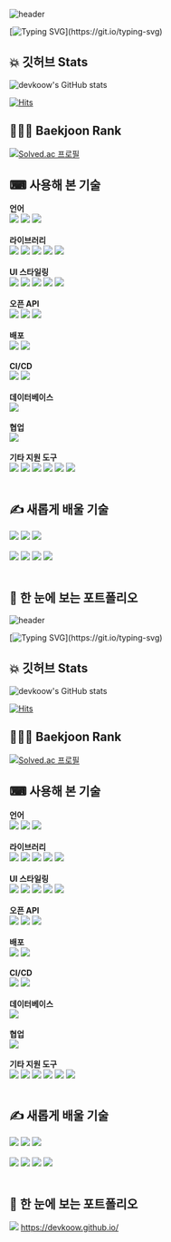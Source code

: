 ![header](https://capsule-render.vercel.app/api?type=waving&height=160&color=036ffc)

[![Typing SVG](https://readme-typing-svg.demolab.com?font=Alkatra&weight=600&pause=1000&color=F7D434&center=false&vCenter=true&random=false&width=435&lines=Wook+:+Watch+my+acheivements+!!)](https://git.io/typing-svg)

## 💥 깃허브 Stats

![devkoow's GitHub stats](https://github-readme-stats.vercel.app/api?username=devkoow&show_icons=true&theme=radical)

[![Hits](https://hits.seeyoufarm.com/api/count/incr/badge.svg?url=https%3A%2F%2Fgithub.com%2Fgjbae1212%2Fhit-counter&count_bg=%23387BF1&title_bg=%23F1C224&icon=&icon_color=%23000000&title=GitHub+Hits%21&edge_flat=false)](https://hits.seeyoufarm.com)

## 👨🏻‍💻 Baekjoon Rank

[![Solved.ac 프로필](http://mazassumnida.wtf/api/generate_badge?boj=devkoow)](https://solved.ac/devkoow)

## ⌨ 사용해 본 기술

<!-- "https://img.shields.io/badge/[보여줄 이름]-[폰트 컬러]?style=[뱃지 스타일]&logo=[스택의 아이콘]&logoColor=[로고컬러]" -->

<!-- Frontend -->
<div>
    <strong>언어</strong><br/>
    <img src="https://img.shields.io/badge/HTML5-E34F26?style=flat-square&logo=html5&logoColor=white"> 
    <img src="https://img.shields.io/badge/CSS3-1572B6?style=flat-square&logo=css3&logoColor=white"> 
    <img src="https://img.shields.io/badge/JavaScript-F7DF1E?style=flat-square&logo=javascript&logoColor=black"> 
</div>
<br/>

<!-- Library -->

<div>
    <strong>라이브러리</strong><br/>
    <img src="https://img.shields.io/badge/React.js-61DAFB?style=flat-square&logo=React&logoColor=black">
    <img src="https://img.shields.io/badge/React Router-white?style=flat-square&logo=reactrouter&logoColor=CA4245">
    <img src="https://img.shields.io/badge/React Query-FF4154?style=flat-square&logo=reactquery&logoColor=white">
    <img src="https://img.shields.io/badge/axios-7952B3?style=flat-square&logo=axios&logoColor=#5A29E4">
    <img src="https://img.shields.io/badge/highcharts-405473?style=flat-square&logo=&logoColor=#5A29E4">
</div>
<br/>

<!-- UI -->
<div>
    <strong>UI 스타일링</strong><br/>
    <img src="https://img.shields.io/badge/tailwindcss-06B6D4?style=flat-square&logo=tailwindcss&logoColor=white">
    <img src="https://img.shields.io/badge/MUI-007FFF?style=flat-square&logo=mui&logoColor=white"> 
    <img src="https://img.shields.io/badge/Bootstrap-7952B3?style=flat-square&logo=bootstrap&logoColor=white">
    <img src="https://img.shields.io/badge/React icons-ed0c8c?style=flat-square&logo=&logoColor=white">
    <img src="https://img.shields.io/badge/React toastify-5afa67?style=flat-square&logo=&logoColor=black">
</div>
<br/>

<!-- OPEN API -->
<div>
    <strong>오픈 API</strong><br/>
    <img src="https://img.shields.io/badge/Youtube Data-FF0000?style=flat-square&logo=youtube&logoColor=white">
    <img src="https://img.shields.io/badge/Google OAuth-4285F4?style=flat-square&logo=google&logoColor=white">
    <img src="https://img.shields.io/badge/Naver API-03C75A?style=flat-square&logo=naver&logoColor=white">
</div>
<br/>

<!-- 배포 -->
<div>
    <strong>배포</strong><br/>
    <img src="https://img.shields.io/badge/Docker-2496ED?style=flat-square&logo=docker&logoColor=white">
    <img src="https://img.shields.io/badge/EC2-FF9900?style=flat-square&logo=amazonec2&logoColor=black">
</div>
<br/>

<!-- CI/CD -->
<div>
    <strong>CI/CD</strong><br/>
    <img src="https://img.shields.io/badge/netlify-00C7B7?style=flat-square&logo=netlify&logoColor=white">
    <img src="https://img.shields.io/badge/GitHub-181717?style=flat-square&logo=github&logoColor=white">
</div>
<br/>

<!-- 클라우드 -->
<div>
    <strong>데이터베이스</strong><br/>
    <img src="https://img.shields.io/badge/Firebase-FFCA28?style=flat-square&logo=firebase&logoColor=black"> 
</div>
<br/>

<!-- Manager -->
<div>
    <strong>협업</strong><br/>
    <img src="https://img.shields.io/badge/GitHub Actions-2088FF?style=flat-square&logo=githubactions&logoColor=white">
    
</div>
<br/>

<!-- Etc. -->
<div>
    <strong>기타 지원 도구</strong><br/>
    <img src="https://img.shields.io/badge/Notion-000000?style=flat-square&logo=Notion&logoColor=white">
    <img src="https://img.shields.io/badge/VSC-007ACC?style=flat-square&logo=visualstudiocode&logoColor=white">
    <img src="https://img.shields.io/badge/GPT-7EBC6F?style=flat-square&logo=openai&logoColor=white">
    <img src="https://img.shields.io/badge/Figma-F24E1E?style=flat-square&logo=figma&logoColor=white">
    <img src="https://img.shields.io/badge/Obsidian-7C3AED?style=flat-square&logo=obsidian&logoColor=white">
    <img src="https://img.shields.io/badge/Postman-FF6C37?style=flat-square&logo=postman&logoColor=white">
</div>
<br/>

## ✍ 새롭게 배울 기술

<div>
    <img src="https://img.shields.io/badge/TypeScript-3178C6?style=flat-square&logo=typescript&logoColor=white">
    <img src="https://img.shields.io/badge/Next.js-000000?style=flat-square&logo=Next.js&logoColor=white"> 
    <img src="https://img.shields.io/badge/Redux-764ABC?style=flat-square&logo=redux&logoColor=white"> 
</div>
<br/>

<div>
     <img src="https://img.shields.io/badge/Lambda-FF9900?style=flat-square&logo=awslambda&logoColor=white">
     <img src="https://img.shields.io/badge/API Gateway-FF4F8B?style=flat-square&logo=amazonapigateway&logoColor=white">
     <img src="https://img.shields.io/badge/Cloudfront-1d1f24?style=flat-square&logo=amazon&logoColor=white"> 
     <img src="https://img.shields.io/badge/AWS S3-569A31?style=flat-square&logo=amazons3&logoColor=white">
</div>
<br/>

## 🧩 한 눈에 보는 포트폴리오

![header](https://capsule-render.vercel.app/api?type=waving&height=160&color=036ffc)

[![Typing SVG](https://readme-typing-svg.demolab.com?font=Alkatra&weight=600&pause=1000&color=F7D434&center=false&vCenter=true&random=false&width=435&lines=Wook+:+Watch+my+acheivements+!!)](https://git.io/typing-svg)

## 💥 깃허브 Stats

![devkoow's GitHub stats](https://github-readme-stats.vercel.app/api?username=devkoow&show_icons=true&theme=radical)

[![Hits](https://hits.seeyoufarm.com/api/count/incr/badge.svg?url=https%3A%2F%2Fgithub.com%2Fgjbae1212%2Fhit-counter&count_bg=%23387BF1&title_bg=%23F1C224&icon=&icon_color=%23000000&title=GitHub+Hits%21&edge_flat=false)](https://hits.seeyoufarm.com)

## 👨🏻‍💻 Baekjoon Rank

[![Solved.ac 프로필](http://mazassumnida.wtf/api/generate_badge?boj=devkoow)](https://solved.ac/devkoow)

## ⌨ 사용해 본 기술

<!-- "https://img.shields.io/badge/[보여줄 이름]-[폰트 컬러]?style=[뱃지 스타일]&logo=[스택의 아이콘]&logoColor=[로고컬러]" -->

<!-- Frontend -->
<div>
    <strong>언어</strong><br/>
    <img src="https://img.shields.io/badge/HTML5-E34F26?style=flat-square&logo=html5&logoColor=white"> 
    <img src="https://img.shields.io/badge/CSS3-1572B6?style=flat-square&logo=css3&logoColor=white"> 
    <img src="https://img.shields.io/badge/JavaScript-F7DF1E?style=flat-square&logo=javascript&logoColor=black"> 
</div>
<br/>

<!-- Library -->

<div>
    <strong>라이브러리</strong><br/>
    <img src="https://img.shields.io/badge/React.js-61DAFB?style=flat-square&logo=React&logoColor=black">
    <img src="https://img.shields.io/badge/React Router-white?style=flat-square&logo=reactrouter&logoColor=CA4245">
    <img src="https://img.shields.io/badge/React Query-FF4154?style=flat-square&logo=reactquery&logoColor=white">
    <img src="https://img.shields.io/badge/axios-7952B3?style=flat-square&logo=axios&logoColor=#5A29E4">
    <img src="https://img.shields.io/badge/highcharts-405473?style=flat-square&logo=&logoColor=#5A29E4">
</div>
<br/>

<!-- UI -->
<div>
    <strong>UI 스타일링</strong><br/>
    <img src="https://img.shields.io/badge/tailwindcss-06B6D4?style=flat-square&logo=tailwindcss&logoColor=white">
    <img src="https://img.shields.io/badge/MUI-007FFF?style=flat-square&logo=mui&logoColor=white"> 
    <img src="https://img.shields.io/badge/Bootstrap-7952B3?style=flat-square&logo=bootstrap&logoColor=white">
    <img src="https://img.shields.io/badge/React icons-ed0c8c?style=flat-square&logo=&logoColor=white">
    <img src="https://img.shields.io/badge/React toastify-5afa67?style=flat-square&logo=&logoColor=black">
</div>
<br/>

<!-- OPEN API -->
<div>
    <strong>오픈 API</strong><br/>
    <img src="https://img.shields.io/badge/Youtube Data-FF0000?style=flat-square&logo=youtube&logoColor=white">
    <img src="https://img.shields.io/badge/Google OAuth-4285F4?style=flat-square&logo=google&logoColor=white">
    <img src="https://img.shields.io/badge/Naver API-03C75A?style=flat-square&logo=naver&logoColor=white">
</div>
<br/>

<!-- 배포 -->
<div>
    <strong>배포</strong><br/>
    <img src="https://img.shields.io/badge/Docker-2496ED?style=flat-square&logo=docker&logoColor=white">
    <img src="https://img.shields.io/badge/EC2-FF9900?style=flat-square&logo=amazonec2&logoColor=black">
</div>
<br/>

<!-- CI/CD -->
<div>
    <strong>CI/CD</strong><br/>
    <img src="https://img.shields.io/badge/netlify-00C7B7?style=flat-square&logo=netlify&logoColor=white">
    <img src="https://img.shields.io/badge/GitHub-181717?style=flat-square&logo=github&logoColor=white">
</div>
<br/>

<!-- 클라우드 -->
<div>
    <strong>데이터베이스</strong><br/>
    <img src="https://img.shields.io/badge/Firebase-FFCA28?style=flat-square&logo=firebase&logoColor=black"> 
</div>
<br/>

<!-- Manager -->
<div>
    <strong>협업</strong><br/>
    <img src="https://img.shields.io/badge/GitHub Actions-2088FF?style=flat-square&logo=githubactions&logoColor=white">
    
</div>
<br/>

<!-- Etc. -->
<div>
    <strong>기타 지원 도구</strong><br/>
    <img src="https://img.shields.io/badge/Notion-000000?style=flat-square&logo=Notion&logoColor=white">
    <img src="https://img.shields.io/badge/VSC-007ACC?style=flat-square&logo=visualstudiocode&logoColor=white">
    <img src="https://img.shields.io/badge/GPT-7EBC6F?style=flat-square&logo=openai&logoColor=white">
    <img src="https://img.shields.io/badge/Figma-F24E1E?style=flat-square&logo=figma&logoColor=white">
    <img src="https://img.shields.io/badge/Obsidian-7C3AED?style=flat-square&logo=obsidian&logoColor=white">
    <img src="https://img.shields.io/badge/Postman-FF6C37?style=flat-square&logo=postman&logoColor=white">
</div>
<br/>

## ✍ 새롭게 배울 기술

<div>
    <img src="https://img.shields.io/badge/TypeScript-3178C6?style=flat-square&logo=typescript&logoColor=white">
    <img src="https://img.shields.io/badge/Next.js-000000?style=flat-square&logo=Next.js&logoColor=white"> 
    <img src="https://img.shields.io/badge/Redux-764ABC?style=flat-square&logo=redux&logoColor=white"> 
</div>
<br/>

<div>
     <img src="https://img.shields.io/badge/Lambda-FF9900?style=flat-square&logo=awslambda&logoColor=white">
     <img src="https://img.shields.io/badge/API Gateway-FF4F8B?style=flat-square&logo=amazonapigateway&logoColor=white">
     <img src="https://img.shields.io/badge/Cloudfront-1d1f24?style=flat-square&logo=amazon&logoColor=white"> 
     <img src="https://img.shields.io/badge/AWS S3-569A31?style=flat-square&logo=amazons3&logoColor=white">
</div>
<br/>

## 🧩 한 눈에 보는 포트폴리오

[<img src='image.png'>](https://file.notion.so/f/f/6f2e29b8-758f-4d97-802c-53dc9a0745c5/ebbf7cf6-cafe-4694-a3a6-c4f70f380cea/image.png?id=38d17026-b5a9-47d8-8fd5-19b1c477beac&table=block&spaceId=6f2e29b8-758f-4d97-802c-53dc9a0745c5&expirationTimestamp=1720310400000&signature=dt55QnN6nUX9MXRIBNpf7MncOpbP8U-Ug3yyQ7CIRWM&downloadName=image.png)
https://devkoow.github.io/
